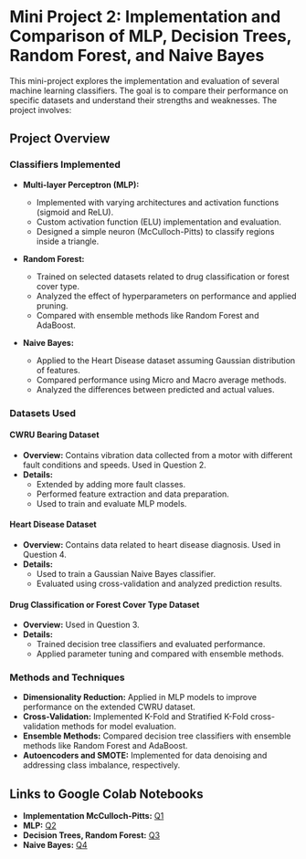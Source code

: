 # Mini Project 2: Implementation and Comparison of MLP, Decision Trees, Random Forest, and Naive Bayes

This mini-project explores the implementation and evaluation of several machine learning classifiers. The goal is to compare their performance on specific datasets and understand their strengths and weaknesses. The project involves:

## Project Overview

### Classifiers Implemented
- **Multi-layer Perceptron (MLP):**
  - Implemented with varying architectures and activation functions (sigmoid and ReLU).
  - Custom activation function (ELU) implementation and evaluation.
  - Designed a simple neuron (McCulloch-Pitts) to classify regions inside a triangle.

- **Random Forest:**
  - Trained on selected datasets related to drug classification or forest cover type.
  - Analyzed the effect of hyperparameters on performance and applied pruning.
  - Compared with ensemble methods like Random Forest and AdaBoost.

- **Naive Bayes:**
  - Applied to the Heart Disease dataset assuming Gaussian distribution of features.
  - Compared performance using Micro and Macro average methods.
  - Analyzed the differences between predicted and actual values.

### Datasets Used

#### CWRU Bearing Dataset
- **Overview:** Contains vibration data collected from a motor with different fault conditions and speeds. Used in Question 2.
- **Details:**
  - Extended by adding more fault classes.
  - Performed feature extraction and data preparation.
  - Used to train and evaluate MLP models.

#### Heart Disease Dataset
- **Overview:** Contains data related to heart disease diagnosis. Used in Question 4.
- **Details:**
  - Used to train a Gaussian Naive Bayes classifier.
  - Evaluated using cross-validation and analyzed prediction results.

#### Drug Classification or Forest Cover Type Dataset
- **Overview:** Used in Question 3.
- **Details:**
  - Trained decision tree classifiers and evaluated performance.
  - Applied parameter tuning and compared with ensemble methods.

### Methods and Techniques

- **Dimensionality Reduction:** Applied in MLP models to improve performance on the extended CWRU dataset.
- **Cross-Validation:** Implemented K-Fold and Stratified K-Fold cross-validation methods for model evaluation.
- **Ensemble Methods:** Compared decision tree classifiers with ensemble methods like Random Forest and AdaBoost.
- **Autoencoders and SMOTE:** Implemented for data denoising and addressing class imbalance, respectively.

## Links to Google Colab Notebooks
- **Implementation McCulloch-Pitts:** [Q1](https://colab.research.google.com/drive/1kArNn1D5TADjH7yIPWhrTBEHnEt18PnT?usp=sharing)
- **MLP:** [Q2](https://colab.research.google.com/drive/1nV2djffDYJF--97fBHS3DmZTIi7dWh7h?usp=sharing)
- **Decision Trees, Random Forest:** [Q3](https://colab.research.google.com/drive/18IklvkgDHrH45lYyN4chG9UFq2AQN8rX?usp=sharing)
- **Naive Bayes:** [Q4](https://colab.research.google.com/drive/198kllTQK4Q0mSq8fGQqtB7culZ11JsYl?usp=sharing)
